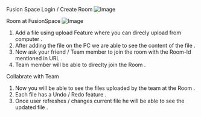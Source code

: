 Fusion Space 
Login / Create Room 
![Image](https://github.com/user-attachments/assets/58199a57-e53e-408e-883b-eb798de0e986)

Room at FusionSpace 
![Image](https://github.com/user-attachments/assets/db3c501c-c570-485f-85eb-4d01b412e12e)

1. Add a file using upload Feature where you can direcly upload from computer .
2. After adding the file on the PC we are able to see the content of the file .
3. Now ask your friend / Team member to join the room with the Room-Id mentioned in URL .
4. Team member will be able to direclty join the Room .

Collabrate with Team 
1. Now you will be able to see the files uploaded by the team at the Room .
2. Each file has a Undo / Redo feature .
3. Once user refreshes / changes current file he will be able to see the updated file .

